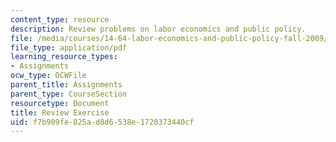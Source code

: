 ```yaml
---
content_type: resource
description: Review problems on labor economics and public policy.
file: /media/courses/14-64-labor-economics-and-public-policy-fall-2009/f7b909fe825ad8d6538e1720373440cf_MIT14_64F09_psrv.pdf
file_type: application/pdf
learning_resource_types:
- Assignments
ocw_type: OCWFile
parent_title: Assignments
parent_type: CourseSection
resourcetype: Document
title: Review Exercise
uid: f7b909fe-825a-d8d6-538e-1720373440cf
---
```

